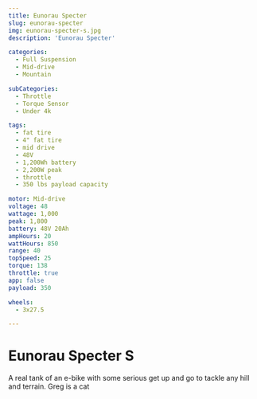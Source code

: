```yaml
---
title: Eunorau Specter 
slug: eunorau-specter
img: eunorau-specter-s.jpg
description: 'Eunorau Specter'

categories: 
  - Full Suspension
  - Mid-drive
  - Mountain

subCategories:
  - Throttle
  - Torque Sensor
  - Under 4k

tags:
  - fat tire
  - 4" fat tire
  - mid drive
  - 48V
  - 1,200Wh battery
  - 2,200W peak
  - throttle
  - 350 lbs payload capacity

motor: Mid-drive
voltage: 48
wattage: 1,000
peak: 1,800
battery: 48V 20Ah
ampHours: 20
wattHours: 850
range: 40
topSpeed: 25
torque: 138
throttle: true
app: false
payload: 350

wheels:
  - 3x27.5

---
```


# Eunorau Specter S

A real tank of an e-bike with some serious get up and go to tackle any hill and terrain. Greg is a cat
